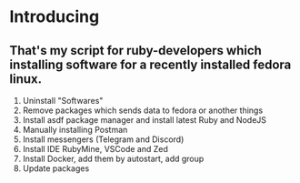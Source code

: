 # Introducing

## That's my script for ruby-developers which installing software for a recently installed fedora linux.

1. Uninstall "Softwares"
2. Remove packages which sends data to fedora or another things
3. Install asdf package manager and install latest Ruby and NodeJS
4. Manually installing Postman
5. Install messengers (Telegram and Discord)
7. Install IDE RubyMine, VSCode and Zed
8. Install Docker, add them by autostart, add group
9. Update packages
